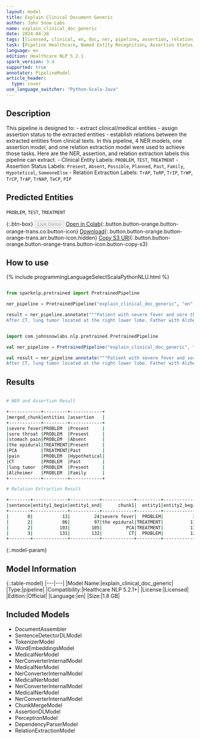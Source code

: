 ```yaml
---
layout: model
title: Explain Clinical Document Generic
author: John Snow Labs
name: explain_clinical_doc_generic
date: 2024-04-28
tags: [licensed, clinical, en, doc, ner, pipeline, assertion, relation_extraction, generic]
task: [Pipeline Healthcare, Named Entity Recognition, Assertion Status, Relation Extraction]
language: en
edition: Healthcare NLP 5.2.1
spark_version: 3.4
supported: true
annotator: PipelineModel
article_header:
  type: cover
use_language_switcher: "Python-Scala-Java"
---
```


## Description

This pipeline is designed to:
                      - extract clinical/medical entities
                      - assign assertion status to the extracted entities
                      - establish relations between the extracted entities
from clinical texts. In this pipeline, 4 NER models, one assertion model, and one relation extraction model were used to achieve those tasks. Here are the NER, assertion, and relation extraction labels this pipeline can extract.
                      - Clinical Entity Labels: `PROBLEM`, `TEST`, `TREATMENT`
                      - Assertion Status Labels: `Present`, `Absent`, `Possible`, `Planned`, `Past`, `Family`, `Hypotetical`, `SomeoneElse`
                      - Relation Extraction Labels: `TrAP`, `TeRP`, `TrIP`, `TrWP`, `TrCP`, `TrAP`, `TrNAP`, `TeCP`, `PIP`

## Predicted Entities

`PROBLEM`, `TEST`, `TREATMENT`


{:.btn-box}
<button class="button button-orange" disabled>Live Demo</button>
[Open in Colab](https://colab.research.google.com/github/JohnSnowLabs/spark-nlp-workshop/blob/master/healthcare-nlp/07.0.Pretrained_Clinical_Pipelines.ipynb){:.button.button-orange.button-orange-trans.co.button-icon}
[Download](https://s3.amazonaws.com/auxdata.johnsnowlabs.com/clinical/models/explain_clinical_doc_generic_en_5.2.1_3.4_1714327516648.zip){:.button.button-orange.button-orange-trans.arr.button-icon.hidden}
[Copy S3 URI](s3://auxdata.johnsnowlabs.com/clinical/models/explain_clinical_doc_generic_en_5.2.1_3.4_1714327516648.zip){:.button.button-orange.button-orange-trans.button-icon.button-copy-s3}

## How to use



<div class="tabs-box" markdown="1">
{% include programmingLanguageSelectScalaPythonNLU.html %}
  
```python

from sparknlp.pretrained import PretrainedPipeline

ner_pipeline = PretrainedPipeline("explain_clinical_doc_generic", "en", "clinical/models")

result = ner_pipeline.annotate("""Patient with severe fever and sore throat. He shows no stomach pain. He maintained on the epidural and PCA for pain control.
After CT, lung tumor located at the right lower lobe. Father with Alzheimer.""")

```
```scala

import com.johnsnowlabs.nlp.pretrained.PretrainedPipeline

val ner_pipeline = PretrainedPipeline("explain_clinical_doc_generic", "en", "clinical/models")

val result = ner_pipeline.annotate("""Patient with severe fever and sore throat. He shows no stomach pain. He maintained on the epidural and PCA for pain control.
After CT, lung tumor located at the right lower lobe. Father with Alzheimer.""")

```
</div>

## Results

```bash

# NER and Assertion Result

+------------+---------+------------+
|merged_chunk|entities |assertion   |
+------------+---------+------------+
|severe fever|PROBLEM  |Present     |
|sore throat |PROBLEM  |Present     |
|stomach pain|PROBLEM  |Absent      |
|the epidural|TREATMENT|Present     |
|PCA         |TREATMENT|Past        |
|pain        |PROBLEM  |Hypothetical|
|CT          |PROBLEM  |Past        |
|lung tumor  |PROBLEM  |Present     |
|Alzheimer   |PROBLEM  |Family      |
+------------+---------+------------+

# Relation Extraction Result

+--------+-------------+-----------+------------+---------+-------------+-----------+-----------+-------+--------+----------+
|sentence|entity1_begin|entity1_end|      chunk1|  entity1|entity2_begin|entity2_end|     chunk2|entity2|relation|confidence|
+--------+-------------+-----------+------------+---------+-------------+-----------+-----------+-------+--------+----------+
|       0|           13|         24|severe fever|  PROBLEM|           30|         40|sore throat|PROBLEM|     PIP| 0.9999982|
|       2|           86|         97|the epidural|TREATMENT|          111|        114|       pain|PROBLEM|    TrAP|0.81723267|
|       2|          103|        105|         PCA|TREATMENT|          111|        114|       pain|PROBLEM|    TrAP|0.99933213|
|       3|          131|        132|          CT|  PROBLEM|          135|        144| lung tumor|PROBLEM|     PIP|  0.999998|
+--------+-------------+-----------+------------+---------+-------------+-----------+-----------+-------+--------+----------+

```

{:.model-param}
## Model Information

{:.table-model}
|---|---|
|Model Name:|explain_clinical_doc_generic|
|Type:|pipeline|
|Compatibility:|Healthcare NLP 5.2.1+|
|License:|Licensed|
|Edition:|Official|
|Language:|en|
|Size:|1.8 GB|

## Included Models

- DocumentAssembler
- SentenceDetectorDLModel
- TokenizerModel
- WordEmbeddingsModel
- MedicalNerModel
- NerConverterInternalModel
- MedicalNerModel
- NerConverterInternalModel
- MedicalNerModel
- NerConverterInternalModel
- MedicalNerModel
- NerConverterInternalModel
- ChunkMergeModel
- AssertionDLModel
- PerceptronModel
- DependencyParserModel
- RelationExtractionModel

